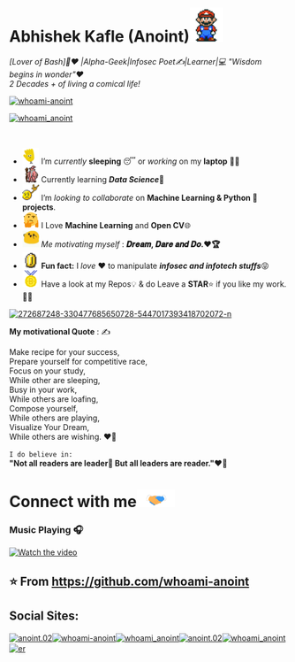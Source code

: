 # Abhishek Kafle **(Anoint)**<img src="https://github.com/SatYu26/SatYu26/blob/master/Assets/Mario_Hello_Big.gif" width="60">
<!-- 
    &nbsp; [![HitCount](http://hits.dwyl.com/SatYu26/SatYu26.svg)](http://hits.dwyl.com/SatYu26/SatYu26) 
-->

<p>
  <em>
    [Lover of Bash]🤤♥️
|Alpha-Geek|Infosec Poet✍️|Learner|💻
"Wisdom begins in wonder"❤️
      <br>
    2 Decades + of living a comical life! 
      <br>
  </em>  
</p>
<p align="left"> <a href="https://github.com/ryo-ma/github-profile-trophy"><img src="https://github-profile-trophy.vercel.app/?username=whoami-anoint" alt="whoami-anoint" /></a> 
<p align="left"> <a href="https://twitter.com/whoami_anoint" target="blank"><img src="https://img.shields.io/twitter/follow/whoami_anoint?logo=twitter&style=for-the-badge" alt="whoami_anoint" /></a> </p>
</p>
<br>

- <img alt="GIF" src="https://github.com/SatYu26/SatYu26/blob/master/Assets/wave.gif" width="30" /> I’m *currently* **sleeping** 😴 or *working* on my **laptop** 👨‍💻
- <img alt="GIF" src="https://github.com/SatYu26/SatYu26/blob/master/Assets/gandalf_parrot.gif" width="30" /> Currently learning ***Data Science***💪
- <img alt="GIF" src="https://github.com/SatYu26/SatYu26/blob/master/Assets/headbang.gif" width="30" /> I’m *looking to collaborate* on **Machine Learning & **Python** 🐍 projects**.
- <img alt="GIF" src="https://github.com/SatYu26/SatYu26/blob/master/Assets/hmm.gif" width="30" /> I Love **Machine Learning** and **Open CV**🌐
- <img alt="GIF" src="https://github.com/SatYu26/SatYu26/blob/master/Assets/happy.gif" width="30" /> *Me motivating myself* : **𝑫𝒓𝒆𝒂𝒎, 𝑫𝒂𝒓𝒆 𝒂𝒏𝒅 𝑫𝒐.♥️🏆️**
- <img alt="GIF" src="https://github.com/SatYu26/SatYu26/blob/master/Assets/coin.gif" width="30" /> **Fun fact:** I *love* ❤️ to manipulate ***infosec and infotech stuffs***😝
- <img alt="GIF" src="https://github.com/SatYu26/SatYu26/blob/master/Assets/Medal.gif" width="30" /> Have a look at my Repos💡 & do Leave a **STAR**⭐️ if you like my work.👨‍💻

<a href="https://ibb.co/Z6Qk9gX"><img src="https://i.ibb.co/5WQfZj4/272687248-330477685650728-5447017393418702072-n.jpg" alt="272687248-330477685650728-5447017393418702072-n" border="0"></a>

**My motivational Quote** : ✍️

Make recipe for your success,
<br>
Prepare yourself for competitive race,
<br>
Focus on your study,
<br>
While other are sleeping,
<br>
Busy in your work,
<br>
While others are loafing,
<br>
Compose yourself,
<br>
While others are playing,
<br>
Visualize Your Dream,
<br>
While others are wishing.
❤🚀

 `I do believe in:`
 <br>
 <b>
    "Not all readers are leader🥴
But all leaders are reader."❤️👑
</b>

# Connect with me<img src="https://github.com/SatYu26/SatYu26/blob/master/Assets/Handshake.gif" height="32px">
### Music Playing 🎧                                                                                
[![Watch the video](https://i.ytimg.com/an_webp/biufV1olDes/mqdefault_6s.webp?du=3000&sqp=CN26xZcG&rs=AOn4CLAPkMLoYG2KytY83kiblPlwIIuSxw)](https://www.youtube.com/watch?v=biufV1olDes)


## ⭐️ From https://github.com/whoami-anoint

## Social Sites: 
<a href="https://fb.com/anoint.02" target="blank"><img align="center" src="https://raw.githubusercontent.com/rahuldkjain/github-profile-readme-generator/master/src/images/icons/Social/facebook.svg" alt="anoint.02" height="30" width="40" /></a><a href="https://www.linkedin.com/in/whoami-anoint/" target="blank"><img align="center" src="https://raw.githubusercontent.com/rahuldkjain/github-profile-readme-generator/master/src/images/icons/Social/linked-in-alt.svg" alt="whoami-anoint" height="30" width="40" /></a><a href="https://twitter.com/whoami_anoint" target="blank"><img align="center" src="https://raw.githubusercontent.com/rahuldkjain/github-profile-readme-generator/master/src/images/icons/Social/twitter.svg" alt="whoami_anoint" height="30" width="40" /></a><a href="https://www.instagram.com/anoint.02" target="blank"><img align="center" src="https://raw.githubusercontent.com/rahuldkjain/github-profile-readme-generator/master/src/images/icons/Social/instagram.svg" alt="anoint.02" height="30" width="40" /></a><a href="https://www.youtube.com/channel/UCF-JZlXnWeOn-W5pY88ptkQ" target="blank"><img align="center" src="https://raw.githubusercontent.com/rahuldkjain/github-profile-readme-generator/master/src/images/icons/Social/youtube.svg" alt="whoami_anoint" height="30" width="40" /></a>
<a href="https://www.hackerrank.com/whoami_anoint" target="blank"><img align="center" src="https://raw.githubusercontent.com/rahuldkjain/github-profile-readme-generator/master/src/images/icons/Social/hackerrank.svg" alt="er" height="30" width="40" /></a>
</p>
